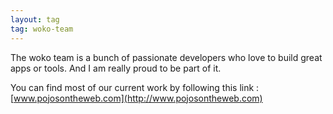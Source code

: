 ```yaml
---
layout: tag
tag: woko-team
---
```


The woko team is a bunch of passionate developers who love to build great apps or tools.
And I am really proud to be part of it.

You can find most of our current work by following this link : [www.pojosontheweb.com](http://www.pojosontheweb.com)